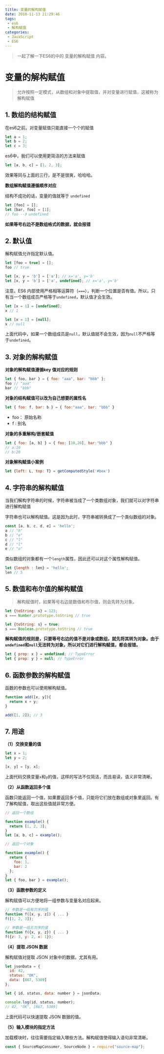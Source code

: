 ```yaml
---
title: 变量的解构赋值
date: 2018-11-13 21:29:46
tags:
 - es6
 - 解构赋值
categories:
 - JavaScript
 - ES6
---
```

> 一起了解一下ES6的中的 变量的解构赋值 内容。

<!--more-->

# 变量的解构赋值

> 允许按照一定模式，从数组和对象中提取值，并对变量进行赋值，这被称为解构赋值

## 1. 数组的结构赋值

在es6之前。对变量赋值只能直接一个个的赋值

```javascript
let a = 1;
let b = 2;
let c = 3;
```

es6中，我们可以使用更简洁的方法来赋值

```javascript
let [a, b, c] = [1, 2, 3];
```

效果等同与上面的三行，是不是很爽，哈哈哈。

**数组解构赋值遵循顺序对应**

结构不成功的话，变量的值就等于 `undefined`

```javascript
let [foo] = [];
let [bar, foo] = [1];
// foo --》 undefined
```

**如果等号右边不是数组格式的数据，就会报错**

## 2. 默认值

解构赋值允许指定默认值。

```javascript
let [foo = true] = [];
foo // true

let [x, y = 'b'] = ['a']; // x='a', y='b'
let [x, y = 'b'] = ['a', undefined]; // x='a', y='b'
```

注意，ES6 内部使用严格相等运算符（`===`），判断一个位置是否有值。所以，只有当一个数组成员严格等于`undefined`，默认值才会生效。

```javascript
let [x = 1] = [undefined];
x // 1

let [x = 1] = [null];
x // null
```

上面代码中，如果一个数组成员是`null`，默认值就不会生效，因为`null`不严格等于`undefined`。

## 3. 对象的解构赋值

**对象的解构赋值遵循key 值对应的规则**

``` javascript
let { foo, bar } = { foo: "aaa", bar: "bbb" };
foo // "aaa"
bar // "bbb"
```

**对象的结构赋值可以改为自己想要的属性名**

```javascript
let { foo: f, bar: b } = { foo:"aaa", bar: "bbb" }
```

- foo： 原始名称
- f : 别名

**对象的多重解构/嵌套赋值**

```javascript
let { foo: [a, b] } = { foo: [10,20], bar:"bbb" }
// a:10
// b:20
```

**对象解构赋值小案例**

```javascript
let {left: L, top: T} = getComputedStyle('#box')
```



## 4. 字符串的解构赋值

当我们解构字符串的时候，字符串被当成了一个类数组对象，我们就可以对字符串进行解构赋值

字符串也可以解构赋值。这是因为此时，字符串被转换成了一个类似数组的对象。

``` javascript
const [a, b, c, d, e] = 'hello';
a // "h"
b // "e"
c // "l"
d // "l"
e // "o"
```

类似数组的对象都有一个`length`属性，因此还可以对这个属性解构赋值。

``` javascript
let {length : len} = 'hello';
len // 5
```

## 5. 数值和布尔值的解构赋值

> 解构赋值时，如果等号右边是数值和布尔值，则会先转为对象。

```javascript
let {toString: s} = 123;
s === Number.prototype.toString // true

let {toString: s} = true;
s === Boolean.prototype.toString // true
```

**解构赋值的规则是，只要等号右边的值不是对象或数组，就先将其转为对象。由于`undefined`和`null`无法转为对象，所以对它们进行解构赋值，都会报错。**

```javascript
let { prop: x } = undefined; // TypeError
let { prop: y } = null; // TypeError
```

## 6. 函数参数的解构赋值

函数的参数也可以使用解构赋值。

```javascript
function add([x, y]){
  return x + y;
}

add([1, 2]); // 3
```

## 7. 用途

**（1）交换变量的值**

```javascript
let x = 1;
let y = 2;

[x, y] = [y, x];
```

上面代码交换变量`x`和`y`的值，这样的写法不仅简洁，而且易读，语义非常清晰。

**（2）从函数返回多个值**

函数只能返回一个值，如果要返回多个值，只能将它们放在数组或对象里返回。有了解构赋值，取出这些值就非常方便。

```javascript
// 返回一个数组

function example() {
  return [1, 2, 3];
}
let [a, b, c] = example();

// 返回一个对象

function example() {
  return {
    foo: 1,
    bar: 2
  };
}
let { foo, bar } = example();
```

**（3）函数参数的定义**

解构赋值可以方便地将一组参数与变量名对应起来。

```javascript
// 参数是一组有次序的值
function f([x, y, z]) { ... }
f([1, 2, 3]);

// 参数是一组无次序的值
function f({x, y, z}) { ... }
f({z: 3, y: 2, x: 1});
```

**（4）提取 JSON 数据**

解构赋值对提取 JSON 对象中的数据，尤其有用。

```javascript
let jsonData = {
  id: 42,
  status: "OK",
  data: [867, 5309]
};

let { id, status, data: number } = jsonData;

console.log(id, status, number);
// 42, "OK", [867, 5309]
```

上面代码可以快速提取 JSON 数据的值。

**（5）输入模块的指定方法**

加载模块时，往往需要指定输入哪些方法。解构赋值使得输入语句非常清晰。

```JavaScript
const { SourceMapConsumer, SourceNode } = require("source-map");
```

